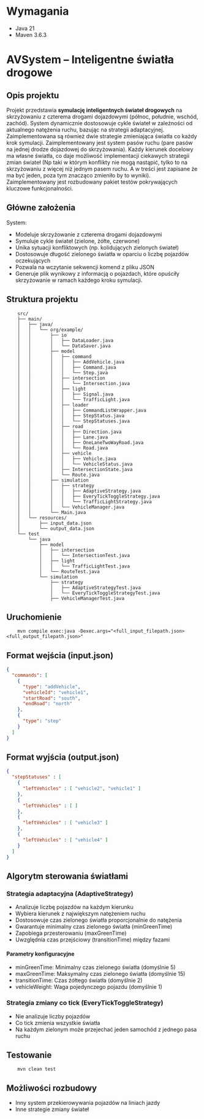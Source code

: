# Wymagania

- Java 21
- Maven 3.6.3

# AVSystem – Inteligentne światła drogowe

## Opis projektu

Projekt przedstawia **symulację inteligentnych świateł drogowych** na skrzyżowaniu z czterema drogami dojazdowymi (północ, południe, wschód, zachód).
System dynamicznie dostosowuje cykle świateł w zależności od aktualnego natężenia ruchu, bazując na strategii adaptacyjnej. Zaimplementowana są również dwie strategie
zmieniająca światła co każdy krok symulacji. Zaimplementowany jest system pasów ruchu (pare pasów na jednej drodze dojazdowej do skrzyżowania).
Każdy kierunek docelowy ma własne światła, co daje możliwość implementacji ciekawych strategii zmian świateł (Np taki w którym konflikty nie mogą nastąpić, tylko to na skrzyżowaniu z więcej niż jednym pasem ruchu.
A w treści jest zapisane że ma być jeden, poza tym znacząco zmieniło by to wyniki). Zaimplementowany jest rozbudowany pakiet testów pokrywających kluczowe funkcjonalności.

## Główne założenia

System:
- Modeluje skrzyżowanie z czterema drogami dojazdowymi
- Symuluje cykle świateł (zielone, żółte, czerwone)
- Unika sytuacji konfliktowych (np. kolidujących zielonych świateł)
- Dostosowuje długość zielonego światła w oparciu o liczbę pojazdów oczekujących
- Pozwala na wczytanie sekwencji komend z pliku JSON
- Generuje plik wynikowy z informacją o pojazdach, które opuściły skrzyżowanie w ramach każdego kroku symulacji.

## Struktura projektu

```
    src/
    ├── main/
    │   ├── java/
    │   │   └── org/example/
    │   │       ├── io
    │   │       │   ├── DataLoader.java
    │   │       │   └── DataSaver.java
    │   │       ├── model
    │   │       │   ├── command
    │   │       │   │   ├── AddVehicle.java
    │   │       │   │   ├── Command.java
    │   │       │   │   └── Step.java
    │   │       │   ├── intersection
    │   │       │   │   └── Intersection.java
    │   │       │   ├── light
    │   │       │   │   ├── Signal.java
    │   │       │   │   └── TrafficLight.java
    │   │       │   ├── loader
    │   │       │   │   ├── CommandListWrapper.java
    │   │       │   │   ├── StepStatus.java
    │   │       │   │   └── StepStatuses.java
    │   │       │   ├── road
    │   │       │   │   ├── Direction.java
    │   │       │   │   ├── Lane.java
    │   │       │   │   ├── OneLaneTwoWayRoad.java
    │   │       │   │   └── Road.java
    │   │       │   ├── vehicle
    │   │       │   │   ├── Vehicle.java
    │   │       │   │   └── VehicleStatus.java
    │   │       │   ├── IntersectionState.java
    │   │       │   └── Route.java
    │   │       ├── simulation
    │   │       │   ├── strategy
    │   │       │   │   ├── AdaptiveStrategy.java
    │   │       │   │   ├── EveryTickToggleStrategy.java
    │   │       │   │   └── TrafficLightStrategy.java
    │   │       │   └── VehicleManager.java
    │   │       └── Main.java
    │   └── resources/
    │       ├── input_data.json
    │       └── output_data.json
    └── test
        └── java
            ├── model
            │   ├── intersection
            │   │   └── IntersectionTest.java
            │   ├── light
            │   │   └── TrafficLightTest.java
            │   └── RouteTest.java
            └── simulation
                ├── strategy
                │   ├── AdaptiveStrategyTest.java
                │   └── EveryTickToggleStrategyTest.java
                ├── VehicleManagerTest.java
```

## Uruchomienie

```
    mvn compile exec:java -Dexec.args="<full_input_filepath.json> <full_output_filepath.json>"
```

## Format wejścia (input.json)

```json
{
  "commands": [
    {
      "type": "addVehicle",
      "vehicleId": "vehicle1",
      "startRoad": "south",
      "endRoad": "north"
    },
    {
      "type": "step"
    }
  ]
}
```

## Format wyjścia (output.json)

```json
{
  "stepStatuses" : [ 
    {
      "leftVehicles" : [ "vehicle2", "vehicle1" ]
    },
    {
      "leftVehicles" : [ ]
    },
    {
      "leftVehicles" : [ "vehicle3" ]
    },
    {
      "leftVehicles" : [ "vehicle4" ]
    }
  ]
}
```

## Algorytm sterowania światłami

### Strategia adaptacyjna (AdaptiveStrategy)

- Analizuje liczbę pojazdów na każdym kierunku
- Wybiera kierunek z największym natężeniem ruchu
- Dostosowuje czas zielonego światła proporcjonalnie do natężenia
- Gwarantuje minimalny czas zielonego światła (minGreenTime)
- Zapobiega przesterowaniu (maxGreenTime)
- Uwzględnia czas przejściowy (transitionTime) między fazami

#### Parametry konfiguracyjne

- minGreenTime: Minimalny czas zielonego światła (domyślnie 5)
- maxGreenTime: Maksymalny czas zielonego światła (domyślnie 15)
- transitionTime: Czas żółtego światła (domyślnie 2)
- vehicleWeight: Waga pojedynczego pojazdu (domyślnie 1)

### Strategia zmiany co tick (EveryTickToggleStrategy)

- Nie analizuje liczby pojazdów
- Co tick zmienia wszystkie światła
- Na każdym zielonym może przejechać jeden samochód z jednego pasa ruchu

## Testowanie

```
    mvn clean test
```

## Możliwości rozbudowy

- Inny system przekierowywania pojazdów na liniach jazdy
- Inne strategie zmiany świateł